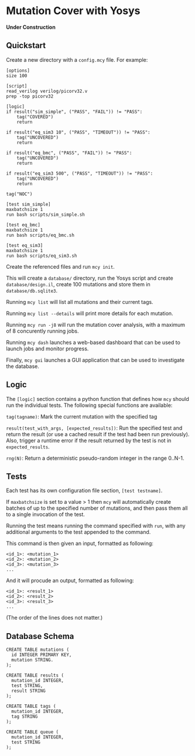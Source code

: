 # Mutation Cover with Yosys

**Under Construction**

## Quickstart

Create a new directory with a `config.mcy` file. For example:

```
[options]
size 100

[script]
read_verilog verilog/picorv32.v
prep -top picorv32

[logic]
if result("sim_simple", ("PASS", "FAIL")) != "PASS":
    tag("COVERED")
    return

if result("eq_sim3 10", ("PASS", "TIMEOUT")) != "PASS":
    tag("UNCOVERED")
    return

if result("eq_bmc", ("PASS", "FAIL")) != "PASS":
    tag("UNCOVERED")
    return

if result("eq_sim3 500", ("PASS", "TIMEOUT")) != "PASS":
    tag("UNCOVERED")
    return

tag("NOC")

[test sim_simple]
maxbatchsize 1
run bash scripts/sim_simple.sh

[test eq_bmc]
maxbatchsize 1
run bash scripts/eq_bmc.sh

[test eq_sim3]
maxbatchsize 1
run bash scripts/eq_sim3.sh
```

Create the referenced files and run `mcy init`.

This will create a `database/` directory, run the Yosys script and create
`database/design.il`, create 100 mutations and store them in `database/db.sqlite3`.


Running `mcy list` will list all mutations and their current tags.

Running `mcy list --details` will print more details for each mutation.

Running `mcy run -j8` will run the mutation cover analysis, with a maximum
of 8 concurently running jobs.

Running `mcy dash` launches a web-based dashboard that can be used to launch
jobs and monitor progress.

Finally, `mcy gui` launches a GUI application that can be used to investigate
the database.

## Logic

The `[logic]` section contains a python function that defines how `mcy` should
run the individual tests. The following special functions are available:

`tag(tagname)`: Mark the current mutation with the specified tag

`result(test_with_args, [expected_results])`: Run the specified test and return the
result (or use a cached result if the test had been run previously). Also, trigger a
runtime error if the result returned by the test is not in `expected_results`.

`rng(N)`: Return a deterministic pseudo-random integer in the range 0..N-1.

## Tests

Each test has its own configuration file section, `[test testname]`.

If `maxbatchsize` is set to a value > 1 then `mcy` will automatically create
batches of up to the specified number of mutations, and then pass them all
to a single invocation of the test.

Running the test means running the command specified with `run`, with any
additional arguments to the test appended to the command.

This command is then given an input, formatted as following:

```
<id_1>: <mutation_1>
<id_2>: <mutation_2>
<id_3>: <mutation_3>
...
```

And it will procude an output, formatted as following:

```
<id_1>: <result_1>
<id_2>: <result_2>
<id_3>: <result_3>
...
```

(The order of the lines does not matter.)

## Database Schema

```
CREATE TABLE mutations (
  id INTEGER PRIMARY KEY,
  mutation STRING.
);

CREATE TABLE results (
  mutation_id INTEGER,
  test STRING,
  result STRING
);

CREATE TABLE tags (
  mutation_id INTEGER,
  tag STRING
);

CREATE TABLE queue (
  mutation_id INTEGER,
  test STRING
);
```
